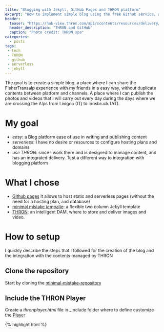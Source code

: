 ```yaml
---
title: "Blogging with Jekyll, GitHub Pages and THRON platform"
excerpt: "How to implement simple blog using the free Github service, a static site generator and the THRON DAM platform to centralize and deliver the multimedia content"
header: 
  teaser: "https://hub-view.thron.com/api/xcontents/resources/delivery/getThumbnail/hub/640x0/aa24c371-6146-4d5a-a186-7361207baf3e.jpg"
  header_description: "THRON and GitHub"
  caption: "Photo credit: THRON spa"
categories:
  - posts
tags: 
 - tech 
 - THRON 
 - github
 - serverless
 - jekyll
---
```


The goal is to create a simple blog, a place where I can share the FisherTransalp experience with my friends in a easy way, without duplicate contents between platform and channels.
A place where I can publish the photos and videos that I will carry out every day during the days where we are crossing the Alps from Livigno (IT) to Innsbruck (AT).

# My goal

* *easy*: a Blog platform ease of use in writing and publishing content
* *serverless*: I have no desire or resources to configure hosting plans and domains
* *use THRON*: since I work there and is designed to manage content, and has an integrated delivery. Test a different way to integration with blogging platform

# What I chose
- [Github pages](https://pages.github.com/) It allows to host static and serverless pages (without the need for a hosting plan, and database)
- [minimal mistake tempalte](https://mmistakes.github.io/minimal-mistakes/): a flexible two column Jekyll template
- [THRON](https://www.thron.com): an intelligent DAM, where to store and deliver images and video.

# How to setup
I quickly describe the steps that I followed for the creation of the blog and the integration with the contents managed by THRON

## Clone the repository
Start by cloning the [minimal-mistake-repository](https://mmistakes.github.io/minimal-mistakes/docs/quick-start-guide/)

## Include the THRON Player
Create a *thronplayer.html* file in _include folder where to define customize the [Player](https://help.thron.com/hc/en-us/articles/115003098433-THRON-Universal-Player)

{% highlight html %} 
<div class="wrapper">
<iframe id="4fmms" width="100%" height="100%" 
src="https://<clientId>-cdn.thron.com/shared/plugins/embed/current/clientId/contentId/pkey" frameborder="0" scrolling="no" allowfullscreen>
</iframe>
</div>
{% endhighlight %}

## Upload your images and video in THRON
This is a simple guide how to upload contents in THRON [link](https://help.thron.com/hc/en-us/articles/203722971-How-to-create-new-content)

## Create a new post and use your images/video
Create a new post and include the THRON content using the *player*.
Here some examples:

A responsive image embedded on the page
{% highlight javascript %} 
{{ "{% include thronplayer.html 
contentId=<thron contentId> pkey=<share key> clientId=<thron serviceId>" }}%}
{% endhighlight %}

{% include thronplayer.html contentId="lagorai" divId="image1" pkey="a8yszh" clientId="hub" padding="75%" %}

And the same code for embedding a video content 

{% include thronplayer.html contentId="1ab78b0f-caed-4daa-944e-b03ff36f2d4b" divId="video1" pkey="1kvrf0" clientId="hub" padding="75%" %}
